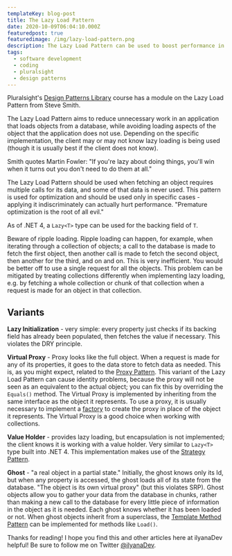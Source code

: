 ```yaml
---
templateKey: blog-post
title: The Lazy Load Pattern
date: 2020-10-09T06:04:10.000Z
featuredpost: true
featuredimage: /img/lazy-load-pattern.png
description: The Lazy Load Pattern can be used to boost performance in an application that works with a database or other external data store. It is related to the Proxy, Strategy, and Template Method Patterns.
tags:
  - software development
  - coding
  - pluralsight
  - design patterns
---
```


Pluralsight's [Design Patterns Library](https://app.pluralsight.com/library/courses/patterns-library/table-of-contents) course has a module on the Lazy Load Pattern from Steve Smith.

The Lazy Load Pattern aims to reduce unnecessary work in an application that loads objects from a database, while avoiding loading aspects of the object that the application does not use. Depending on the specific implementation, the client may or may not know lazy loading is being used (though it is usually best if the client does not know).

Smith quotes Martin Fowler: "If you're lazy about doing things, you'll win when it turns out you don't need to do them at all."

The Lazy Load Pattern should be used when fetching an object requires multiple calls for its data, and some of that data is never used. This pattern is used for optimization and should be used only in specific cases - applying it indiscriminately can actually hurt performance. "Premature optimization is the root of all evil."

As of .NET 4, a `Lazy<T>` type can be used for the backing field of `T`.

Beware of ripple loading. Ripple loading can happen, for example, when iterating through a collection of objects; a call to the database is made to fetch the first object, then another call is made to fetch the second object, then another for the third, and on and on. This is very inefficient. You would be better off to use a single request for all the objects. This problem can be mitigated by treating collections differently when implementing lazy loading, e.g. by fetching a whole collection or chunk of that collection when a request is made for an object in that collection.

Variants
--

**Lazy Initialization** - very simple: every property just checks if its backing field has already been populated, then fetches the value if necessary. This violates the DRY principle.

**Virtual Proxy** - Proxy looks like the full object. When a request is made for any of its properties, it goes to the data store to fetch data as needed. This is, as you might expect, related to the [Proxy Pattern](https://ilyana.dev/blog/2020-08-26-proxy-pattern/). This variant of the Lazy Load Pattern can cause identity problems, because the proxy will not be seen as an equivalent to the actual object; you can fix this by overriding the `Equals()` method. The Virtual Proxy is implemented by inheriting from the same interface as the object it represents. To use a proxy, it is usually necessary to implement a [factory](https://ilyana.dev/blog/2020-08-14-factory-pattern/) to create the proxy in place of the object it represents. The Virtual Proxy is a good choice when working with collections.

**Value Holder** - provides lazy loading, but encapsulation is not implemented; the client knows it is working with a value holder. Very similar to `Lazy<T>` type built into .NET 4. This implementation makes use of the [Strategy Pattern](https://ilyana.dev/blog/2020-08-04-strategy-pattern/).

**Ghost** - "a real object in a partial state." Initially, the ghost knows only its Id, but when any property is accessed, the ghost loads all of its state from the database. "The object is its own virtual proxy" (but this violates SRP). Ghost objects allow you to gather your data from the database in chunks, rather than making a new call to the database for every little piece of information in the object as it is needed. Each ghost knows whether it has been loaded or not. When ghost objects inherit from a superclass, the [Template Method Pattern](https://ilyana.dev/blog/2020-08-24-templatemethod-pattern/) can be implemented for methods like `Load()`.

Thanks for reading! I hope you find this and other articles here at ilyanaDev helpful! Be sure to follow me on Twitter [@ilyanaDev](https://twitter.com/ilyanaDev).
